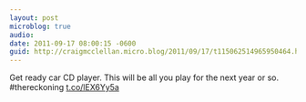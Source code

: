 ```yaml
---
layout: post
microblog: true
audio: 
date: 2011-09-17 08:00:15 -0600
guid: http://craigmcclellan.micro.blog/2011/09/17/t115062514965950464.html
---
```

Get ready car CD player. This will be all you play for the next year or so. #thereckoning  [t.co/lEX6Yy5a](http://t.co/lEX6Yy5a)
